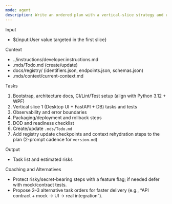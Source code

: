 ```yaml
---
mode: agent
description: Write an ordered plan with a vertical-slice strategy and update `.mds/Todo.md`.
---
```

Input
- ${input:User value targeted in the first slice}

Context
- ../instructions/developer.instructions.md
- .mds/Todo.md (create/update)
 - docs/registry/ (identifiers.json, endpoints.json, schemas.json)
 - .mds/context/current-context.md

Tasks
1) Bootstrap, architecture docs, CI/Lint/Test setup (align with Python 3.12 + WPF)
2) Vertical slice 1 (Desktop UI + FastAPI + DB) tasks and tests
3) Observability and error boundaries
4) Packaging/deployment and rollback steps
5) DOD and readiness checklist
6) Create/update `.mds/Todo.md`
 7) Add registry update checkpoints and context rehydration steps to the plan (2-prompt cadence for `version.md`)

Output
- Task list and estimated risks

Coaching and Alternatives
- Protect risky/secret-bearing steps with a feature flag; if needed defer with mock/contract tests.
- Propose 2–3 alternative task orders for faster delivery (e.g., “API contract + mock → UI → real integration”).
